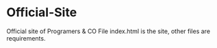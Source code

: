 # Official-Site
Official site of Programers & CO
File index.html is the site, other files are requirements.
